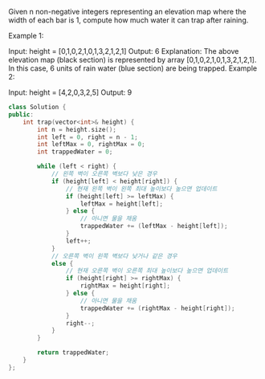 Given n non-negative integers representing an elevation map where the width of each bar is 1, compute how much water it can trap after raining.

 

Example 1:


Input: height = [0,1,0,2,1,0,1,3,2,1,2,1]
Output: 6
Explanation: The above elevation map (black section) is represented by array [0,1,0,2,1,0,1,3,2,1,2,1]. In this case, 6 units of rain water (blue section) are being trapped.
Example 2:

Input: height = [4,2,0,3,2,5]
Output: 9

```cpp
class Solution {
public:
    int trap(vector<int>& height) {
        int n = height.size();
        int left = 0, right = n - 1;
        int leftMax = 0, rightMax = 0;
        int trappedWater = 0;

        while (left < right) {
            // 왼쪽 벽이 오른쪽 벽보다 낮은 경우
            if (height[left] < height[right]) {
                // 현재 왼쪽 벽이 왼쪽 최대 높이보다 높으면 업데이트
                if (height[left] >= leftMax) {
                    leftMax = height[left];
                } else {
                    // 아니면 물을 채움
                    trappedWater += (leftMax - height[left]);
                }
                left++;
            }
            // 오른쪽 벽이 왼쪽 벽보다 낮거나 같은 경우
            else {
                // 현재 오른쪽 벽이 오른쪽 최대 높이보다 높으면 업데이트
                if (height[right] >= rightMax) {
                    rightMax = height[right];
                } else {
                    // 아니면 물을 채움
                    trappedWater += (rightMax - height[right]);
                }
                right--;
            }
        }

        return trappedWater;
    }
};
```